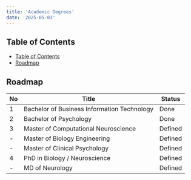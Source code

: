 ```yaml
---
title: 'Academic Degrees'
date: '2025-05-03'
---
```


## Table of Contents

- [Table of Contents](#table-of-contents)
- [Roadmap](#roadmap)

## Roadmap

| No  | Title                                       | Status  |
| --- | ------------------------------------------- | ------- |
| 1   | Bachelor of Business Information Technology | Done    |
| 2   | Bachelor of Psychology                      | Done    |
| 3   | Master of Computational Neuroscience        | Defined |
| -   | Master of Biology Engineering               | Defined |
| -   | Master of Clinical Psychology               | Defined |
| 4   | PhD in Biology / Neuroscience               | Defined |
| -   | MD of Neurology                             | Defined |
